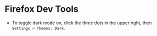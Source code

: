 # Firefox Dev Tools

- To toggle dark mode on, click the three dots in the upper right, then `Settings > Themes: Dark`.

